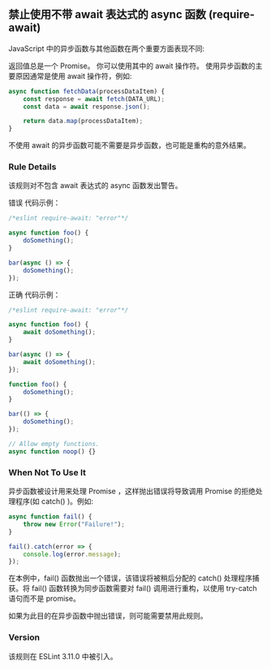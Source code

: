 ## 禁止使用不带 await 表达式的 async 函数 (require-await)

JavaScript 中的异步函数与其他函数在两个重要方面表现不同:

返回值总是一个 Promise。
你可以使用其中的 await 操作符。
使用异步函数的主要原因通常是使用 await 操作符，例如:
```js
async function fetchData(processDataItem) {
    const response = await fetch(DATA_URL);
    const data = await response.json();

    return data.map(processDataItem);
}
```

不使用 await 的异步函数可能不需要是异步函数，也可能是重构的意外结果。

### Rule Details
该规则对不包含 await 表达式的 async 函数发出警告。

错误 代码示例：
```js
/*eslint require-await: "error"*/

async function foo() {
    doSomething();
}

bar(async () => {
    doSomething();
});
```

正确 代码示例：
```js
/*eslint require-await: "error"*/

async function foo() {
    await doSomething();
}

bar(async () => {
    await doSomething();
});

function foo() {
    doSomething();
}

bar(() => {
    doSomething();
});

// Allow empty functions.
async function noop() {}
```

### When Not To Use It
异步函数被设计用来处理 Promise ，这样抛出错误将导致调用 Promise 的拒绝处理程序(如 catch() )。例如:
```js
async function fail() {
    throw new Error("Failure!");
}

fail().catch(error => {
    console.log(error.message);
});
```
在本例中，fail() 函数抛出一个错误，该错误将被稍后分配的 catch() 处理程序捕获。将 fail() 函数转换为同步函数需要对 fail() 调用进行重构，以使用 try-catch 语句而不是 promise。

如果为此目的在异步函数中抛出错误，则可能需要禁用此规则。

### Version
该规则在 ESLint 3.11.0 中被引入。

